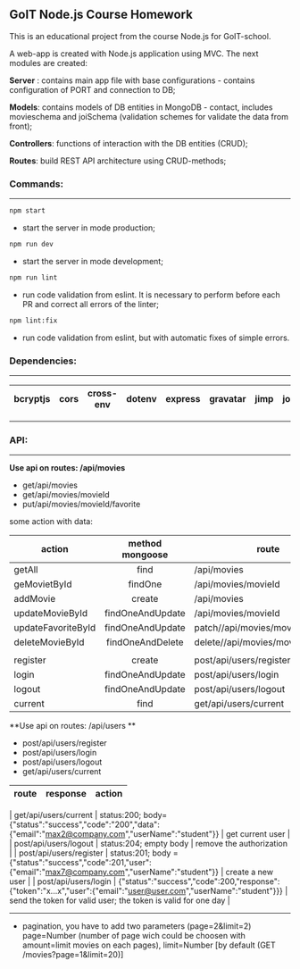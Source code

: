 ## GoIT Node.js Course Homework

This is an educational project from the course Node.js for GoIT-school.

A web-app is created with Node.js application using MVC. The next modules are created:

**Server** : contains main app file with base configurations - contains configuration of PORT and connection to DB;

**Models**: contains models of DB entities in MongoDB - contact, includes movieschema and joiSchema (validation schemes for validate the data from front);

**Controllers**: functions of interaction with the DB entities (CRUD);

**Routes**: build REST API architecture using CRUD-methods;

### Commands:

---

```bash
npm start
```

- start the server in mode production;

```bash
npm run dev
```

- start the server in mode development;

```bash
npm run lint
```

- run code validation from eslint. It is necessary to perform before each PR and correct all errors of the linter;

```bash
npm lint:fix
```

- run code validation from eslint, but with automatic fixes of simple errors.

### Dependencies:

---

| bcryptjs | cors | cross-env | dotenv | express | gravatar | jimp | joi | jsonwebtoken | mongoose | morgan | multer |
| -------- | ---- | --------- | ------ | ------- | -------- | ---- | --- | ------------ | -------- | ------ | ------ |

---

### API:

---

**Use api on routes: /api/movies**

- get/api/movies
- get/api/movies/movieId
- put/api/movies/movieId/favorite

some action with data:

| action             | method mongoose  | route                              |     |
| ------------------ | :--------------: | ---------------------------------- | --: |
| getAll             |       find       | /api/movies                        |  00 |
| geMovietById       |     findOne      | /api/movies/movieId                |  01 |
| addMovie           |      create      | /api/movies                        |  02 |
| updateMovieById    | findOneAndUpdate | /api/movies/movieId                |  03 |
| updateFavoriteById | findOneAndUpdate | patch//api/movies/movieId/favorite |  04 |
| deleteMovieById    | findOneAndDelete | delete//api/movies/movieId         |  05 |
|                    |                  |                                    |     |
| register           |      create      | post/api/users/register            |  06 |
| login              | findOneAndUpdate | post/api/users/login               |  07 |
| logout             | findOneAndUpdate | post/api/users/logout              |     |
| current            |       find       | get/api/users/current              |     |

**Use api on routes: /api/users **

- post/api/users/register
- post/api/users/login
- post/api/users/logout
- get/api/users/current

| route | response | action |
| ----- | -------- | ------ |

| get/api/users/current | status:200; body={"status":"success","code":"200","data":{"email":"max2@company.com","userName":"student"}} | get current user |
| post/api/users/logout | status:204; empty body | remove the authorization |
| post/api/users/register | status:201; body = {"status":"success","code":201,"user":{"email":"max7@company.com","userName":"student"}} | create a new user |
| post/api/users/login | {"status":"success","code":200,"response":{"token":"x...x","user":{"email":"user@user.com","userName":"student"}}} | send the token for valid user; the token is valid for one day |

---

- pagination, you have to add two parameters (page=2&limit=2) page=Number (number of page wich could be choosen with amount=limit movies on each pages), limit=Number [by default (GET /movies?page=1&limit=20)]
